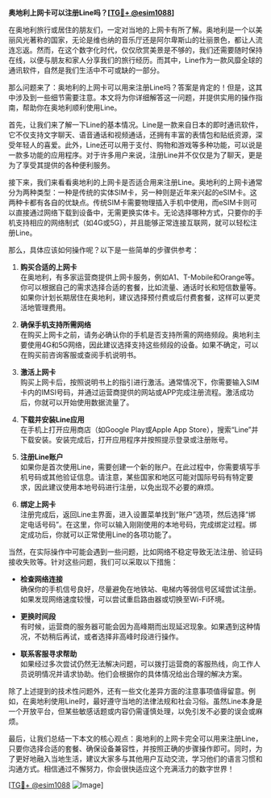 **奥地利上网卡可以注册Line吗？[[TG💪+ @esim1088](https://t.me/s/esim1088)]**

在奥地利旅行或居住的朋友们，一定对当地的上网卡有所了解。奥地利是一个以美丽风光著称的国家，无论是维也纳的音乐厅还是阿尔卑斯山的壮丽景色，都让人流连忘返。然而，在这个数字化时代，仅仅欣赏美景是不够的，我们还需要随时保持在线，以便与朋友和家人分享我们的旅行经历。而其中，Line作为一款风靡全球的通讯软件，自然是我们生活中不可或缺的一部分。

那么问题来了：奥地利的上网卡可以用来注册Line吗？答案是肯定的！但是，这其中涉及到一些细节需要注意。本文将为你详细解答这一问题，并提供实用的操作指南，帮助你在奥地利顺利使用Line。

首先，让我们来了解一下Line的基本情况。Line是一款来自日本的即时通讯软件，它不仅支持文字聊天、语音通话和视频通话，还拥有丰富的表情包和贴纸资源，深受年轻人的喜爱。此外，Line还可以用于支付、购物和游戏等多种功能，可以说是一款多功能的应用程序。对于许多用户来说，注册Line并不仅仅是为了聊天，更是为了享受其提供的各种便利服务。

接下来，我们来看看奥地利的上网卡是否适合用来注册Line。奥地利的上网卡通常分为两种类型：一种是传统的实体SIM卡，另一种则是近年来兴起的eSIM卡。这两种卡都有各自的优缺点。传统SIM卡需要物理插入手机中使用，而eSIM卡则可以直接通过网络下载到设备中，无需更换实体卡。无论选择哪种方式，只要你的手机支持相应的网络制式（如4G或5G），并且能够正常连接互联网，就可以轻松注册Line。

那么，具体应该如何操作呢？以下是一些简单的步骤供参考：

1. **购买合适的上网卡**  
   在奥地利，有多家运营商提供上网卡服务，例如A1、T-Mobile和Orange等。你可以根据自己的需求选择合适的套餐，比如流量、通话时长和短信数量等。如果你计划长期居住在奥地利，建议选择预付费或后付费套餐，这样可以更灵活地管理费用。

2. **确保手机支持所需网络**  
   在购买上网卡之前，请务必确认你的手机是否支持所需的网络频段。奥地利主要使用4G和5G网络，因此建议选择支持这些频段的设备。如果不确定，可以在购买前咨询客服或查阅手机说明书。

3. **激活上网卡**  
   购买上网卡后，按照说明书上的指引进行激活。通常情况下，你需要输入SIM卡内的IMSI号码，并通过运营商提供的网站或APP完成注册流程。激活成功后，你就可以开始使用数据流量了。

4. **下载并安装Line应用**  
   在手机上打开应用商店（如Google Play或Apple App Store），搜索“Line”并下载安装。安装完成后，打开应用程序并按照提示登录或注册账号。

5. **注册Line账户**  
   如果你是首次使用Line，需要创建一个新的账户。在此过程中，你需要填写手机号码或其他验证信息。请注意，某些国家和地区可能对国际号码有特定要求，因此建议使用本地号码进行注册，以免出现不必要的麻烦。

6. **绑定上网卡**  
   注册完成后，返回Line主界面，进入设置菜单找到“账户”选项，然后选择“绑定电话号码”。在这里，你可以输入刚刚使用的本地号码，完成绑定过程。绑定成功后，你就可以正常使用Line的各项功能了。

当然，在实际操作中可能会遇到一些问题，比如网络不稳定导致无法注册、验证码接收失败等。针对这些问题，我们可以采取以下措施：

- **检查网络连接**  
  确保你的手机信号良好，尽量避免在地铁站、电梯内等弱信号区域尝试注册。如果发现网络速度较慢，可以尝试重启路由器或切换至Wi-Fi环境。

- **更换时间段**  
  有时候，运营商的服务器可能会因为高峰期而出现延迟现象。如果遇到这种情况，不妨稍后再试，或者选择非高峰时段进行操作。

- **联系客服寻求帮助**  
  如果经过多次尝试仍然无法解决问题，可以拨打运营商的客服热线，向工作人员说明情况并请求协助。他们会根据你的具体情况给出合理的解决方案。

除了上述提到的技术性问题外，还有一些文化差异方面的注意事项值得留意。例如，在奥地利使用Line时，最好遵守当地的法律法规和社会习俗。虽然Line本身是一个开放平台，但某些敏感话题或内容仍需谨慎处理，以免引发不必要的误会或麻烦。

最后，让我们总结一下本文的核心观点：奥地利的上网卡完全可以用来注册Line，只要你选择合适的套餐、确保设备兼容性，并按照正确的步骤操作即可。同时，为了更好地融入当地生活，建议大家多与其他用户互动交流，学习他们的语言习惯和沟通方式。相信通过不懈努力，你会很快适应这个充满活力的数字世界！

[[TG💪+ @esim1088](https://t.me/s/esim1088) ![Image](https://i.postimg.cc/4NQfJmqS/Snipaste-2025-05-13-00-14-12.png)]